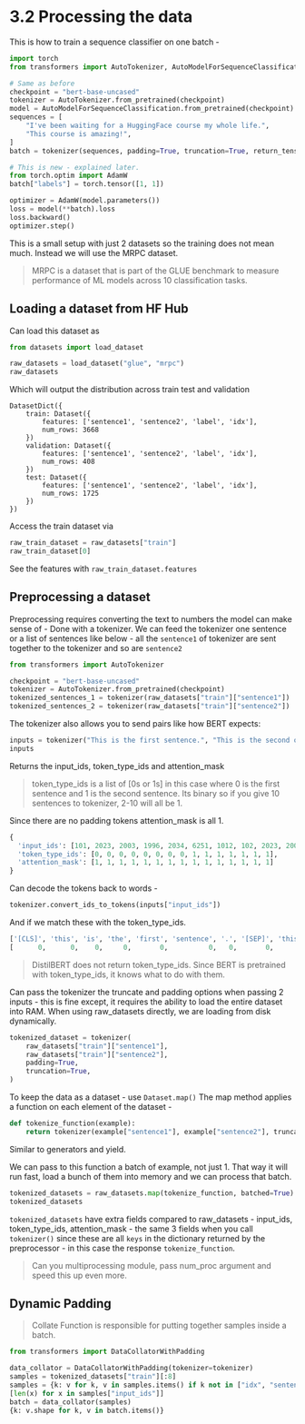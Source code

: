 # 3.2 Processing the data
This is how to train a sequence classifier on one batch -
```python
import torch
from transformers import AutoTokenizer, AutoModelForSequenceClassification

# Same as before
checkpoint = "bert-base-uncased"
tokenizer = AutoTokenizer.from_pretrained(checkpoint)
model = AutoModelForSequenceClassification.from_pretrained(checkpoint)
sequences = [
    "I've been waiting for a HuggingFace course my whole life.",
    "This course is amazing!",
]
batch = tokenizer(sequences, padding=True, truncation=True, return_tensors="pt")

# This is new - explained later.
from torch.optim import AdamW
batch["labels"] = torch.tensor([1, 1])

optimizer = AdamW(model.parameters())
loss = model(**batch).loss
loss.backward()
optimizer.step()
```
This is a small setup with just 2 datasets so the training does not mean much. Instead we will use the MRPC dataset. 
> MRPC is a dataset that is part of the GLUE benchmark to measure performance of ML models across 10 classification tasks.
## Loading a dataset from HF Hub
Can load this dataset as 
```python
from datasets import load_dataset

raw_datasets = load_dataset("glue", "mrpc")
raw_datasets
```
Which will output the distribution across train test and validation
```
DatasetDict({
    train: Dataset({
        features: ['sentence1', 'sentence2', 'label', 'idx'],
        num_rows: 3668
    })
    validation: Dataset({
        features: ['sentence1', 'sentence2', 'label', 'idx'],
        num_rows: 408
    })
    test: Dataset({
        features: ['sentence1', 'sentence2', 'label', 'idx'],
        num_rows: 1725
    })
})
```

Access the train dataset via
```python
raw_train_dataset = raw_datasets["train"]
raw_train_dataset[0]
```

See the features with `raw_train_dataset.features`
## Preprocessing a dataset
Preprocessing requires converting the text to numbers the model can make sense of - Done with a tokenizer. We can feed the tokenizer one sentence or a list of sentences like below - all the `sentence1` of tokenizer are sent together to the tokenizer and so are `sentence2`
```python
from transformers import AutoTokenizer

checkpoint = "bert-base-uncased"
tokenizer = AutoTokenizer.from_pretrained(checkpoint)
tokenized_sentences_1 = tokenizer(raw_datasets["train"]["sentence1"])
tokenized_sentences_2 = tokenizer(raw_datasets["train"]["sentence2"])
```
The tokenizer also allows you to send pairs like how BERT expects:
```python
inputs = tokenizer("This is the first sentence.", "This is the second one.")
inputs
```
Returns the input_ids, token_type_ids and attention_mask
> token_type_ids is a list of [0s or 1s] in this case where 0 is the first sentence and 1 is the second sentence. Its binary so if you give 10 sentences to tokenizer, 2-10 will all be 1.

Since there are no padding tokens attention_mask is all 1.
```python
{ 
  'input_ids': [101, 2023, 2003, 1996, 2034, 6251, 1012, 102, 2023, 2003, 1996, 2117, 2028, 1012, 102],
  'token_type_ids': [0, 0, 0, 0, 0, 0, 0, 0, 1, 1, 1, 1, 1, 1, 1],
  'attention_mask': [1, 1, 1, 1, 1, 1, 1, 1, 1, 1, 1, 1, 1, 1, 1]
}
```
Can decode the tokens back to words -
```python
tokenizer.convert_ids_to_tokens(inputs["input_ids"])
```
And if we match these with the token_type_ids.
```python
['[CLS]', 'this', 'is', 'the', 'first', 'sentence', '.', '[SEP]', 'this', 'is', 'the', 'second', 'one', '.', '[SEP]']
[      0,      0,    0,     0,       0,          0,   0,       0,      1,    1,     1,        1,     1,   1,       1]
```
> DistilBERT does not return token_type_ids. Since BERT is pretrained with token_type_ids, it knows what to do with them.

Can pass the tokenizer the truncate and padding options when passing 2 inputs - this is fine except, it requires the ability to load the entire dataset into RAM. When using raw_datasets directly, we are loading from disk dynamically.
```python
tokenized_dataset = tokenizer(
    raw_datasets["train"]["sentence1"],
    raw_datasets["train"]["sentence2"],
    padding=True,
    truncation=True,
)
```
To keep the data as a dataset - use `Dataset.map()`
The map method applies a function on each element of the dataset - 
```python
def tokenize_function(example):
    return tokenizer(example["sentence1"], example["sentence2"], truncation=True)
```
Similar to generators and yield.

We can pass to this function a batch of example, not just 1. That way it will run fast, load a bunch of them into memory and we can process that batch.
```python
tokenized_datasets = raw_datasets.map(tokenize_function, batched=True)
tokenized_datasets
```
`tokenized_datasets` have extra fields compared to raw_datasets - input_ids, token_type_ids, attention_mask - the same 3 fields when you call `tokenizer()` since these are all `keys` in the dictionary returned by the preprocessor - in this case the response `tokenize_function`.

> Can you multiprocessing module, pass num_proc argument and speed this up even more.

## Dynamic Padding

> Collate Function is responsible for putting together samples inside a batch.

```python
from transformers import DataCollatorWithPadding

data_collator = DataCollatorWithPadding(tokenizer=tokenizer)
samples = tokenized_datasets["train"][:8]
samples = {k: v for k, v in samples.items() if k not in ["idx", "sentence1", "sentence2"]}
[len(x) for x in samples["input_ids"]]
batch = data_collator(samples)
{k: v.shape for k, v in batch.items()}
```